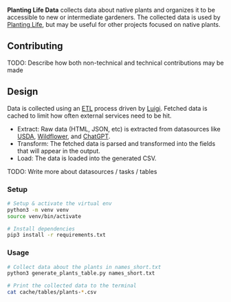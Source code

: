 **Planting Life Data** collects data about native plants and organizes it to be
accessible to new or intermediate gardeners.  The collected data is used by
[Planting Life](https://planting.life), but may be useful for other projects
focused on native plants.

## Contributing
TODO: Describe how both non-technical and technical contributions may be made

## Design
Data is collected using an [ETL](https://en.wikipedia.org/wiki/Extract%2C_transform%2C_load) process driven by [Luigi](https://github.com/spotify/luigi).  Fetched data is cached to limit how often external services need to be hit.

* Extract: Raw data (HTML, JSON, etc) is extracted from datasources like [USDA](https://plants.usda.gov/), [Wildflower](https://www.wildflower.org/plants/), and [ChatGPT](https://chat.openai.com).
* Transform: The fetched data is parsed and transformed into the fields that will appear in the output.
* Load: The data is loaded into the generated CSV.

TODO: Write more about datasources / tasks / tables

### Setup
```bash
# Setup & activate the virtual env
python3 -m venv venv
source venv/bin/activate

# Install dependencies
pip3 install -r requirements.txt
```

### Usage
```bash
# Collect data about the plants in names_short.txt
python3 generate_plants_table.py names_short.txt

# Print the collected data to the terminal
cat cache/tables/plants-*.csv
```